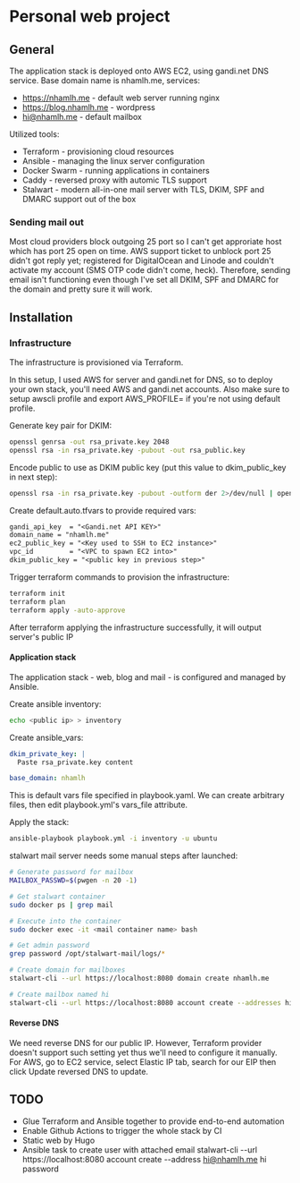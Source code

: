 
# Personal web project

## General

The application stack is deployed onto AWS EC2, using gandi.net DNS service. Base domain name is nhamlh.me, services:
- https://nhamlh.me - default web server running nginx 
- https://blog.nhamlh.me - wordpress
- hi@nhamlh.me - default mailbox

Utilized tools:
- Terraform - provisioning cloud resources
- Ansible - managing the linux server configuration
- Docker Swarm - running applications in containers
- Caddy - reversed proxy with automic TLS support
- Stalwart - modern all-in-one mail server with TLS, DKIM, SPF and DMARC support out of the box

### Sending mail out
Most cloud providers block outgoing 25 port so I can't get approriate host which has port 25 open on time. AWS support ticket to unblock port 25 didn't got reply yet; registered for DigitalOcean and Linode and couldn't activate my account (SMS OTP code didn't come, heck). Therefore, sending email isn't functioning even though I've set all DKIM, SPF and DMARC for the domain and pretty sure it will work.

## Installation

### Infrastructure
The infrastructure is provisioned via Terraform.

In this setup, I used AWS for server and gandi.net for DNS, so to deploy your own stack, you'll need AWS and gandi.net accounts. Also make sure to setup awscli profile and export AWS_PROFILE=<your profile> if you're not using default profile.

Generate key pair for DKIM:
```sh
openssl genrsa -out rsa_private.key 2048
openssl rsa -in rsa_private.key -pubout -out rsa_public.key
```

Encode public to use as DKIM public key (put this value to dkim_public_key in next step):
```sh
openssl rsa -in rsa_private.key -pubout -outform der 2>/dev/null | openssl base64 -A

```

Create default.auto.tfvars to provide required vars:
```txt
gandi_api_key  = "<Gandi.net API KEY>"
domain_name = "nhamlh.me"
ec2_public_key = "<Key used to SSH to EC2 instance>"
vpc_id         = "<VPC to spawn EC2 into>"
dkim_public_key = "<public key in previous step>"

```

Trigger terraform commands to provision the infrastructure:
```sh
terraform init
terraform plan
terraform apply -auto-approve
```

After terraform applying the infrastructure successfully, it will output server's public IP


#### Application stack
The application stack - web, blog and mail - is configured and managed by Ansible.

Create ansible inventory:
```sh
echo <public ip> > inventory
```

Create ansible_vars:
```yaml
dkim_private_key: |
  Paste rsa_private.key content

base_domain: nhamlh
```
This is default vars file specified in playbook.yaml. We can create arbitrary files, then edit playbook.yml's vars_file attribute.

Apply the stack:
```sh
ansible-playbook playbook.yml -i inventory -u ubuntu
```

stalwart mail server needs some manual steps after launched:
```sh
# Generate password for mailbox
MAILBOX_PASSWD=$(pwgen -n 20 -1)

# Get stalwart container
sudo docker ps | grep mail

# Execute into the container
sudo docker exec -it <mail container name> bash

# Get admin password
grep password /opt/stalwart-mail/logs/*

# Create domain for mailboxes
stalwart-cli --url https://localhost:8080 domain create nhamlh.me

# Create mailbox named hi
stalwart-cli --url https://localhost:8080 account create --addresses hi@nhamlh.me hi $MAILBOX_PASSWORD
```

#### Reverse DNS
We need reverse DNS for our public IP. However, Terraform provider doesn't support such setting yet thus we'll need to configure it manually. For AWS, go to EC2 service, select Elastic IP tab, search for our EIP  then click Update reversed DNS to update.

## TODO
- Glue Terraform and Ansible together to provide end-to-end automation
- Enable Github Actions to trigger the whole stack by CI
- Static web by Hugo
- Ansible task to create user with attached email
  stalwart-cli --url https://localhost:8080 account create --address hi@nhamlh.me hi password
